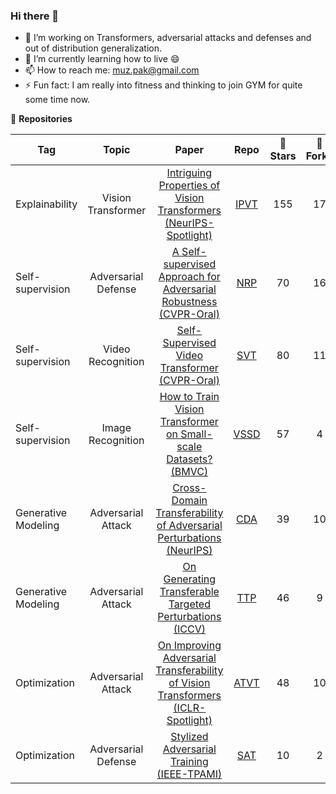 ### Hi there 👋

- 🔭 I’m working on Transformers, adversarial attacks and defenses and out of distribution generalization.
- 🌱 I’m currently learning how to live 😄
- 📫 How to reach me: muz.pak@gmail.com
- ⚡ Fun fact: I am really into fitness and thinking to join GYM for quite some time now.

<!-- - 👯 I’m looking to collaborate on 
- 🤔 I’m looking for help with ...
- 💬 Ask me about ...
- 😄 Pronouns: he/him/his

![GitHub Stats](https://github-readme-stats.vercel.app/api?username=muzammal-naseer&theme=radical)
-->
:seedling: **Repositories**

|Tag|Topic|Paper|Repo|:dizzy: Stars|:floppy_disk: Forks|
|---|:---:|:---:|:---:|:---:|:---:|
Explainability| Vision Transformer| [Intriguing Properties of Vision Transformers (NeurIPS-Spotlight)](https://openreview.net/forum?id=o2mbl-Hmfgd)|[IPVT](https://github.com/Muzammal-Naseer/Intriguing-Properties-of-Vision-Transformers)|155|17|
Self-supervision| Adversarial Defense | [A Self-supervised Approach for Adversarial Robustness (CVPR-Oral)](https://openaccess.thecvf.com/content_CVPR_2020/html/Naseer_A_Self-supervised_Approach_for_Adversarial_Robustness_CVPR_2020_paper.html)|[NRP](https://github.com/Muzammal-Naseer/NRP)|70|16|
Self-supervision| Video Recognition | [Self-Supervised Video Transformer (CVPR-Oral)](https://openaccess.thecvf.com/content/CVPR2022/html/Ranasinghe_Self-Supervised_Video_Transformer_CVPR_2022_paper.html)| [SVT](https://github.com/kahnchana/svt)|80|11|
Self-supervision| Image Recognition | [How to Train Vision Transformer on Small-scale Datasets? (BMVC)](https://arxiv.org/abs/2210.07240v1)| [VSSD](https://github.com/hananshafi/vits-for-small-scale-datasets) | 57 | 4|
Generative Modeling| Adversarial Attack | [Cross-Domain Transferability of Adversarial Perturbations (NeurIPS)](https://papers.nips.cc/paper/2019/hash/99cd3843754d20ec3c5885d805db8a32-Abstract.html) | [CDA](https://github.com/Muzammal-Naseer/Cross-Domain-Perturbations)|39|10|
Generative Modeling| Adversarial Attack | [On Generating Transferable Targeted Perturbations (ICCV)](https://openaccess.thecvf.com/content/ICCV2021/html/Naseer_On_Generating_Transferable_Targeted_Perturbations_ICCV_2021_paper.html)| [TTP](https://github.com/Muzammal-Naseer/TTP) |46|9|
Optimization | Adversarial Attack | [On Improving Adversarial Transferability of Vision Transformers (ICLR-Spotlight)](https://openreview.net/forum?id=D6nH3719vZy)|[ATVT](https://github.com/Muzammal-Naseer/ATVT)|48|10|
Optimization | Adversarial Defense | [Stylized Adversarial Training (IEEE-TPAMI)](https://ieeexplore.ieee.org/document/9895320)| [SAT](https://github.com/Muzammal-Naseer/SAT)|10|2|
